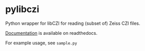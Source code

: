 # pylibczi
Python wrapper for libCZI for reading (subset of) Zeiss CZI files.

[Documentation](https://pylibczi.readthedocs.io/en/latest/index.html) is available on readthedocs.

For example usage, see `sample.py`

